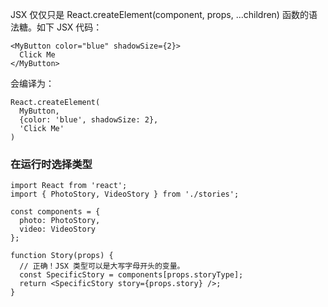 JSX 仅仅只是 React.createElement(component, props, ...children) 函数的语法糖。如下 JSX 代码：
```
<MyButton color="blue" shadowSize={2}>
  Click Me
</MyButton>
```
会编译为：
```
React.createElement(
  MyButton,
  {color: 'blue', shadowSize: 2},
  'Click Me'
)
```

### 在运行时选择类型
```
import React from 'react';
import { PhotoStory, VideoStory } from './stories';

const components = {
  photo: PhotoStory,
  video: VideoStory
};

function Story(props) {
  // 正确！JSX 类型可以是大写字母开头的变量。
  const SpecificStory = components[props.storyType];
  return <SpecificStory story={props.story} />;
}
```
